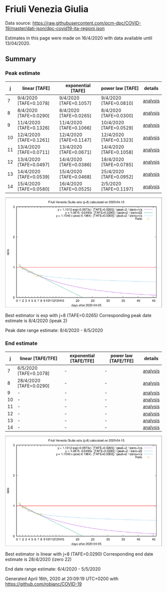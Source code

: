 # Friuli Venezia Giulia


Data source: https://raw.githubusercontent.com/pcm-dpc/COVID-19/master/dati-json/dpc-covid19-ita-regioni.json

Estimates in this page were made on 16/4/2020 with data available until 13/04/2020.


## Summary 

### Peak estimate 
|j|linear [TAFE]|exponential [TAFE]|power law [TAFE]|details|
|---|----|-----------|---------|-------|
|7|9/4/2020 [TAFE=0.1078]|9/4/2020 [TAFE=0.1057]|9/4/2020 [TAFE=0.0810]|[analysis](COVID-19_friuli_venezia_giulia_j7_2020-04-13.md)|
|8|8/4/2020 [TAFE=0.0290]|8/4/2020 [TAFE=0.0265]|8/4/2020 [TAFE=0.0300]|[analysis](COVID-19_friuli_venezia_giulia_j8_2020-04-13.md)|
|9|11/4/2020 [TAFE=0.1326]|11/4/2020 [TAFE=0.1066]|10/4/2020 [TAFE=0.0529]|[analysis](COVID-19_friuli_venezia_giulia_j9_2020-04-13.md)|
|10|12/4/2020 [TAFE=0.1261]|12/4/2020 [TAFE=0.1147]|12/4/2020 [TAFE=0.1323]|[analysis](COVID-19_friuli_venezia_giulia_j10_2020-04-13.md)|
|11|13/4/2020 [TAFE=0.0711]|13/4/2020 [TAFE=0.0671]|14/4/2020 [TAFE=0.1058]|[analysis](COVID-19_friuli_venezia_giulia_j11_2020-04-13.md)|
|12|13/4/2020 [TAFE=0.0497]|14/4/2020 [TAFE=0.0386]|18/4/2020 [TAFE=0.0785]|[analysis](COVID-19_friuli_venezia_giulia_j12_2020-04-13.md)|
|13|14/4/2020 [TAFE=0.0539]|15/4/2020 [TAFE=0.0468]|25/4/2020 [TAFE=0.0952]|[analysis](COVID-19_friuli_venezia_giulia_j13_2020-04-13.md)|
|14|15/4/2020 [TAFE=0.0580]|16/4/2020 [TAFE=0.0525]|2/5/2020 [TAFE=0.1197]|[analysis](COVID-19_friuli_venezia_giulia_j14_2020-04-13.md)|

![best peak estimate](COVID-19_friuli_venezia_giulia_j8_2020-04-13.png)

Best estimator is exp with j=8 (TAFE=0.0265)
Corresponding peak date estimate is 8/4/2020 (ipeak 2)


Peak date range estimate: 8/4/2020 - 8/5/2020

### End estimate 
|j|linear [TAFE/TFE]|exponential [TAFE/TFE]|power law [TAFE/TFE]|details|
|---|----|-----------|---------|-------|
|7|6/5/2020 [TAFE=0.1078]|-|-|[analysis](COVID-19_friuli_venezia_giulia_j7_2020-04-13.md)|
|8|28/4/2020 [TAFE=0.0290]|-|-|[analysis](COVID-19_friuli_venezia_giulia_j8_2020-04-13.md)|
|9|-|-|-|[analysis](COVID-19_friuli_venezia_giulia_j9_2020-04-13.md)|
|10|-|-|-|[analysis](COVID-19_friuli_venezia_giulia_j10_2020-04-13.md)|
|11|-|-|-|[analysis](COVID-19_friuli_venezia_giulia_j11_2020-04-13.md)|
|12|-|-|-|[analysis](COVID-19_friuli_venezia_giulia_j12_2020-04-13.md)|
|13|-|-|-|[analysis](COVID-19_friuli_venezia_giulia_j13_2020-04-13.md)|
|14|-|-|-|[analysis](COVID-19_friuli_venezia_giulia_j14_2020-04-13.md)|

![best zero estimate](COVID-19_friuli_venezia_giulia_j8_2020-04-13.png)

Best estimator is linear with j=8 (TAFE=0.0290)
Corresponding end date estimate is 28/4/2020 (izero 22)


End date range estimate: 6/4/2020 - 5/5/2020

Generated April 16th, 2020 at 20:09:19 UTC+0200 with https://github.com/robianc/COVID-19
